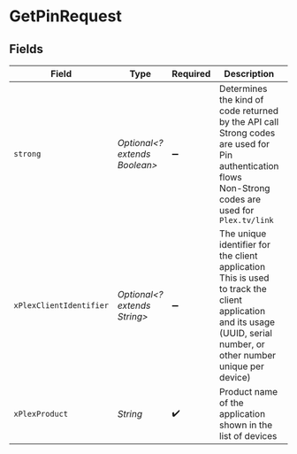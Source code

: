 # GetPinRequest


## Fields

| Field                                                                                                                                                                 | Type                                                                                                                                                                  | Required                                                                                                                                                              | Description                                                                                                                                                           | Example                                                                                                                                                               |
| --------------------------------------------------------------------------------------------------------------------------------------------------------------------- | --------------------------------------------------------------------------------------------------------------------------------------------------------------------- | --------------------------------------------------------------------------------------------------------------------------------------------------------------------- | --------------------------------------------------------------------------------------------------------------------------------------------------------------------- | --------------------------------------------------------------------------------------------------------------------------------------------------------------------- |
| `strong`                                                                                                                                                              | *Optional<? extends Boolean>*                                                                                                                                         | :heavy_minus_sign:                                                                                                                                                    | Determines the kind of code returned by the API call<br/>Strong codes are used for Pin authentication flows<br/>Non-Strong codes are used for `Plex.tv/link`<br/>     |                                                                                                                                                                       |
| `xPlexClientIdentifier`                                                                                                                                               | *Optional<? extends String>*                                                                                                                                          | :heavy_minus_sign:                                                                                                                                                    | The unique identifier for the client application<br/>This is used to track the client application and its usage<br/>(UUID, serial number, or other number unique per device)<br/> | Postman                                                                                                                                                               |
| `xPlexProduct`                                                                                                                                                        | *String*                                                                                                                                                              | :heavy_check_mark:                                                                                                                                                    | Product name of the application shown in the list of devices<br/>                                                                                                     | Postman                                                                                                                                                               |